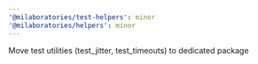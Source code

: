 ```yaml
---
'@milaboratories/test-helpers': minor
'@milaboratories/helpers': minor
---
```


Move test utilities (test_jitter, test_timeouts) to dedicated package
